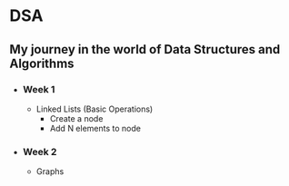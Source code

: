 # DSA
## My journey in the world of Data Structures and Algorithms
* ###  Week 1
  * Linked Lists (Basic Operations)
    * Create a node
    * Add N elements to node
* ### Week 2
  * Graphs